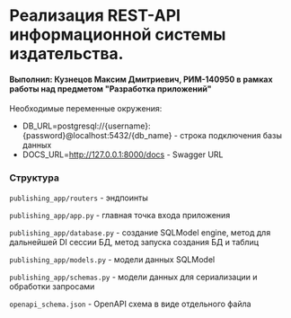 # Реализация REST-API информационной системы издательства.
#### Выполнил: Кузнецов Максим Дмитриевич, РИМ-140950 в рамках работы над предметом "Разработка приложений"

Необходимые переменные окружения:
- DB_URL=postgresql://{username}:{password}@localhost:5432/{db_name} - строка подключения базы данных
- DOCS_URL=http://127.0.0.1:8000/docs - Swagger URL

### Структура

`publishing_app/routers` - эндпоинты

`publishing_app/app.py` - главная точка входа приложения

`publishing_app/database.py` - создание SQLModel engine, метод для дальнейшей DI сессии БД, метод запуска создания БД и таблиц

`publishing_app/models.py` - модели данных SQLModel

`publishing_app/schemas.py` - модели данных для сериализации и обработки запросами

`openapi_schema.json` - OpenAPI схема в виде отдельного файла

